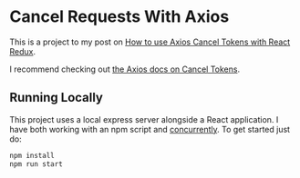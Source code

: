 # Cancel Requests With Axios

This is a project to my post on [How to use Axios Cancel Tokens with React Redux](https://rhythmandbinary.com/post/2021-08-11-how-to-use-axios-cancel-tokens-with-react-redux).

I recommend checking out [the Axios docs on Cancel Tokens](https://axios-http.com/docs/cancellation).

## Running Locally

This project uses a local express server alongside a React application. I have both working with an npm script and [concurrently](https://www.npmjs.com/package/concurrently). To get started just do:

```bash
npm install
npm run start
```
